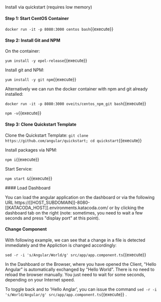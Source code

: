 Install via quickstart (requires low memory)

#### Step 1: Start CentOS Container

`docker run -it -p 8080:3000 centos bash`{{execute}}

#### Step 2: Install Git and NPM

On the container:

`yum install -y epel-release`{{execute}}

Install git and NPM:

`yum install -y git npm`{{execute}}

Alternatively we can run the docker container with npm and git already installed:

`docker run -it -p 8080:3000 oveits/centos_npm_git bash`{{execute}}

`npm -v`{{execute}}

#### Step 3: Clone Quickstart Template

Clone the Quickstart Template:
`git clone https://github.com/angular/quickstart; cd quickstart`{{execute}}

Install packages via NPM:

`npm i`{{execute}}

Start Service:

`npm start &`{{execute}}

#### Load Dashboard

You can load the angular application on the dashboard or via the following URL https://[[HOST_SUBDOMAIN]]-8080-[[KATACODA_HOST]].environments.katacoda.com/ or by clicking the dashboard tab on the right (note: sometimes, you need to wait a few seconds and press "display port" at this point).

#### Change Component

With following example, we can see that a change in a file is detected immediately and the Appliction is changed accordingly:

`sed -r -i 's/Angular/World/g' src/app/app.component.ts`{{execute}}

In the Dashboard or the Browser, where you have opened the Client, 
"Hello Angular" is automatically exchanged by "Hello World". There is no need 
to reload the browser manually. You just need to wait for some seconds, 
depending on your Internet speed.

To toggle back and to 'Hello Anglar', you can issue the command 
`sed -r -i 's/World/Angular/g' src/app/app.component.ts`{{execute}}
.


